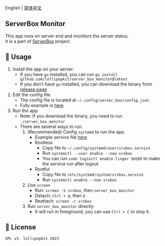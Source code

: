English | [简体中文](README_zh.md)

## ServerBox Monitor
This app runs on server end and monitors the server status.  
It is a part of [ServerBox](https://github.com/lollipopkit/flutter_server_box) project.  

## 📖 Usage
1. Install the app on your server.
    - If you have `go` installed, you can run `go install github.com/lollipopkit/server_box_monitor@latest`
    - If you don't have `go` installed, you can download the binary from [release page](https://github.com/lollipopkit/server_box_monitor/releases)
2. Edit the config file.
    - The config file is located at `~/.config/server_box/config.json`
    - Fully example is [here](doc/CONFIG.jsonc)
3. Run the app.
    - Note: If you download the binary, you need to run `./server_box_monitor`
    - There are several ways to run.
        1. (Recommended) Config `systemd` to run the app.
            - Example service file [here](doc/srvbox.service)
            - Rootless
                - Copy file to `~/.config/systemd/user/srvbox.service`
                - Run `systemctl --user enable --now srvbox`
                - You can run `sudo loginctl enable-linger $USER` to make the service run after logout
            - Rootful
                - Copy file to `/etc/systemd/system/srvbox.service`
                - Run `systemctl enable --now srvbox`
        2. Use `screen`
            - Run: `screen -S srvbox`, then `server_box_monitor`
            - Detach: `Ctrl + A`, then `D`
            - Reattach: `screen -r srvbox`
        3. Run `server_box_monitor` directly
            - It will run in foreground, you can use `Ctrl + C` to stop it.

## 🔖 License
`GPL v3. lollipopkit 2023`